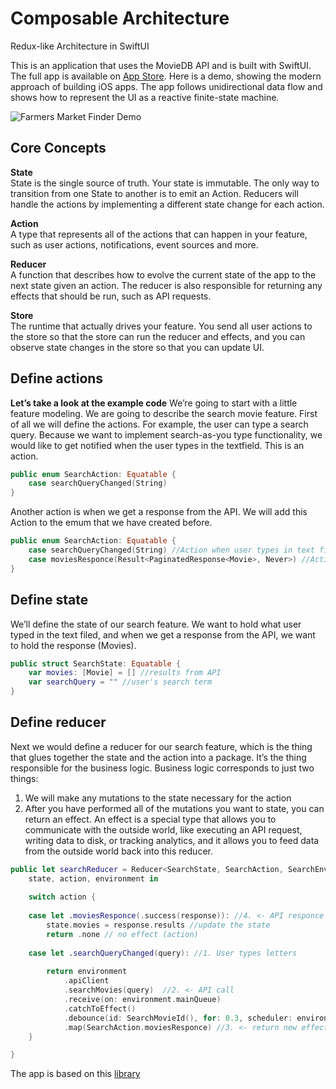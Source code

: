 # Composable Architecture
Redux-like Architecture in SwiftUI

This is an application that uses the MovieDB API and is built with SwiftUI. The full app is available on [App Store](https://apps.apple.com/gr/app/movies-tv-shows/id1513383316). Here is a demo, showing the modern approach of building iOS apps. The app follows unidirectional data flow and shows how to represent the UI as a reactive finite-state machine.

![Farmers Market Finder Demo](movie-preview.gif)

## Core Concepts
**State**  
State is the single source of truth. Your state is immutable. The only way to transition from one State to another is to emit an Action. Reducers will handle the actions by implementing a different state change for each action.

**Action**  
A type that represents all of the actions that can happen in your feature, such as user actions, notifications, event sources and more.

**Reducer**  
A function that describes how to evolve the current state of the app to the next state given an action. The reducer is also responsible for returning any effects that should be run, such as API requests.

**Store**  
The runtime that actually drives your feature. You send all user actions to the store so that the store can run the reducer and effects, and you can observe state changes in the store so that you can update UI.

## Define actions  
**Let’s take a look at the example code**
We’re going to start with a little feature modeling. We are going to describe the search movie feature. First of all we will define the actions. For example, the user can type a search query. Because we want to implement search-as-you type functionality, we would like to get notified when the user types in the textfield. This is an action. 

```Swift
public enum SearchAction: Equatable {
    case searchQueryChanged(String)
}
```
Another action is when we get a response from the API. We will add this Action to the emum that we have created before.
```Swift
public enum SearchAction: Equatable {
    case searchQueryChanged(String) //Action when user types in text field
    case moviesResponce(Result<PaginatedResponse<Movie>, Never>) //Action when we get results from API
}
```

## Define state  
We’ll define the state of our search feature.
We want to hold what user typed in the text filed, and when we get a response from the API, we want to hold the response (Movies).
```Swift
public struct SearchState: Equatable {
    var movies: [Movie] = [] //results from API
    var searchQuery = "" //user's search term
}
```
## Define reducer  
Next we would define a reducer for our search feature, which is the thing that glues together the state and the action into a package. It’s the thing responsible for the business logic. Business logic corresponds to just two things:
1) We will make any mutations to the state necessary for the action
2) After you have performed all of the mutations you want to state, you can return an effect. An effect is a special type that allows you to communicate with the outside world, like executing an API request, writing data to disk, or tracking analytics, and it allows you to feed data from the outside world back into this reducer.

```Swift
public let searchReducer = Reducer<SearchState, SearchAction, SearchEnvironment> {
    state, action, environment in
    
    switch action {
        
    case let .moviesResponce(.success(response)): //4. <- API responce
        state.movies = response.results //update the state
        return .none // no effect (action) 
    
    case let .searchQueryChanged(query): //1. User types letters
        
        return environment
            .apiClient
            .searchMovies(query)  //2. <- API call
            .receive(on: environment.mainQueue)
            .catchToEffect()
            .debounce(id: SearchMovieId(), for: 0.3, scheduler: environment.mainQueue)
            .map(SearchAction.moviesResponce) //3. <- return new effect along with API responce. (action)
    }

}

```
The app is based on this [library](https://github.com/pointfreeco/swift-composable-architecture)
